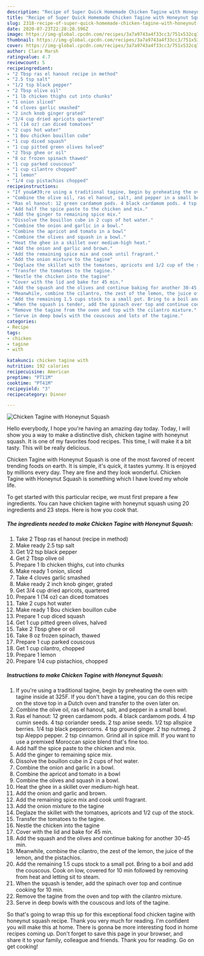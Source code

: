 ```yaml
---
description: "Recipe of Super Quick Homemade Chicken Tagine with Honeynut Squash"
title: "Recipe of Super Quick Homemade Chicken Tagine with Honeynut Squash"
slug: 2318-recipe-of-super-quick-homemade-chicken-tagine-with-honeynut-squash
date: 2020-07-23T22:28:28.596Z
image: https://img-global.cpcdn.com/recipes/3a7a9743a4f33cc3/751x532cq70/chicken-tagine-with-honeynut-squash-recipe-main-photo.jpg
thumbnail: https://img-global.cpcdn.com/recipes/3a7a9743a4f33cc3/751x532cq70/chicken-tagine-with-honeynut-squash-recipe-main-photo.jpg
cover: https://img-global.cpcdn.com/recipes/3a7a9743a4f33cc3/751x532cq70/chicken-tagine-with-honeynut-squash-recipe-main-photo.jpg
author: Clara Marsh
ratingvalue: 4.7
reviewcount: 5
recipeingredient:
- "2 Tbsp ras el hanout recipe in method"
- "2.5 tsp salt"
- "1/2 tsp black pepper"
- "2 Tbsp olive oil"
- "1 lb chicken thighs cut into chunks"
- "1 onion sliced"
- "4 cloves garlic smashed"
- "2 inch knob ginger grated"
- "3/4 cup dried apricots quartered"
- "1 (14 oz) can diced tomatoes"
- "2 cups hot water"
- "1 Bou chicken bouillon cube"
- "1 cup diced squash"
- "1 cup pitted green olives halved"
- "2 Tbsp ghee or oil"
- "8 oz frozen spinach thawed"
- "1 cup parked couscous"
- "1 cup cilantro chopped"
- "1 lemon"
- "1/4 cup pistachios chopped"
recipeinstructions:
- "If you&#39;re using a traditional tagine, begin by preheating the oven with tagine inside at 325F. If you don&#39;t have a tagine, you can do this recipe on the stove top in a Dutch oven and transfer to the oven later on."
- "Combine the olive oil, ras el hanout, salt, and pepper in a small bowl."
- "Ras el hanout: 12 green cardamom pods. 4 black cardamom pods. 4 tsp cumin seeds. 4 tsp coriander seeds. 2 tsp anise seeds. 1/2 tsp allspice berries. 1/4 tsp black peppercorns. 4 tsp ground ginger. 2 tsp nutmeg. 2 tsp Aleppo pepper. 2 tsp cinnamon. Grind all in spice mill. If you want to use a premixed Moroccan spice blend that&#39;s fine too."
- "Add half the spice paste to the chicken and mix."
- "Add the ginger to remaining spice mix."
- "Dissolve the bouillon cube in 2 cups of hot water."
- "Combine the onion and garlic in a bowl."
- "Combine the apricot and tomato in a bowl"
- "Combine the olives and squash in a bowl."
- "Heat the ghee in a skillet over medium-high heat."
- "Add the onion and garlic and brown."
- "Add the remaining spice mix and cook until fragrant."
- "Add the onion mixture to the tagine"
- "Deglaze the skillet with the tomatoes, apricots and 1/2 cup of the stock."
- "Transfer the tomatoes to the tagine."
- "Nestle the chicken into the tagine"
- "Cover with the lid and bake for 45 min."
- "Add the squash and the olives and continue baking for another 30-45 min."
- "Meanwhile, combine the cilantro, the zest of the lemon, the juice of the lemon, and the pistachios."
- "Add the remaining 1.5 cups stock to a small pot. Bring to a boil and add the couscous. Cook on low, covered for 10 min followed by removing from heat and letting sit to steam."
- "When the squash is tender, add the spinach over top and continue cooking for 10 min."
- "Remove the tagine from the oven and top with the cilantro mixture."
- "Serve in deep bowls with the couscous and lots of the tagine."
categories:
- Recipe
tags:
- chicken
- tagine
- with

katakunci: chicken tagine with 
nutrition: 192 calories
recipecuisine: American
preptime: "PT11M"
cooktime: "PT41M"
recipeyield: "3"
recipecategory: Dinner

---
```



![Chicken Tagine with Honeynut Squash](https://img-global.cpcdn.com/recipes/3a7a9743a4f33cc3/751x532cq70/chicken-tagine-with-honeynut-squash-recipe-main-photo.jpg)

Hello everybody, I hope you're having an amazing day today. Today, I will show you a way to make a distinctive dish, chicken tagine with honeynut squash. It is one of my favorites food recipes. This time, I will make it a bit tasty. This will be really delicious.

Chicken Tagine with Honeynut Squash is one of the most favored of recent trending foods on earth. It is simple, it's quick, it tastes yummy. It is enjoyed by millions every day. They are fine and they look wonderful. Chicken Tagine with Honeynut Squash is something which I have loved my whole life.




To get started with this particular recipe, we must first prepare a few ingredients. You can have chicken tagine with honeynut squash using 20 ingredients and 23 steps. Here is how you cook that.

<!--inarticleads1-->

##### The ingredients needed to make Chicken Tagine with Honeynut Squash:

1. Take 2 Tbsp ras el hanout (recipe in method)
1. Make ready 2.5 tsp salt
1. Get 1/2 tsp black pepper
1. Get 2 Tbsp olive oil
1. Prepare 1 lb chicken thighs, cut into chunks
1. Make ready 1 onion, sliced
1. Take 4 cloves garlic smashed
1. Make ready 2 inch knob ginger, grated
1. Get 3/4 cup dried apricots, quartered
1. Prepare 1 (14 oz) can diced tomatoes
1. Take 2 cups hot water
1. Make ready 1 Bou chicken bouillon cube
1. Prepare 1 cup diced squash
1. Get 1 cup pitted green olives, halved
1. Take 2 Tbsp ghee or oil
1. Take 8 oz frozen spinach, thawed
1. Prepare 1 cup parked couscous
1. Get 1 cup cilantro, chopped
1. Prepare 1 lemon
1. Prepare 1/4 cup pistachios, chopped




<!--inarticleads2-->

##### Instructions to make Chicken Tagine with Honeynut Squash:

1. If you&#39;re using a traditional tagine, begin by preheating the oven with tagine inside at 325F. If you don&#39;t have a tagine, you can do this recipe on the stove top in a Dutch oven and transfer to the oven later on.
1. Combine the olive oil, ras el hanout, salt, and pepper in a small bowl.
1. Ras el hanout: 12 green cardamom pods. 4 black cardamom pods. 4 tsp cumin seeds. 4 tsp coriander seeds. 2 tsp anise seeds. 1/2 tsp allspice berries. 1/4 tsp black peppercorns. 4 tsp ground ginger. 2 tsp nutmeg. 2 tsp Aleppo pepper. 2 tsp cinnamon. Grind all in spice mill. If you want to use a premixed Moroccan spice blend that&#39;s fine too.
1. Add half the spice paste to the chicken and mix.
1. Add the ginger to remaining spice mix.
1. Dissolve the bouillon cube in 2 cups of hot water.
1. Combine the onion and garlic in a bowl.
1. Combine the apricot and tomato in a bowl
1. Combine the olives and squash in a bowl.
1. Heat the ghee in a skillet over medium-high heat.
1. Add the onion and garlic and brown.
1. Add the remaining spice mix and cook until fragrant.
1. Add the onion mixture to the tagine
1. Deglaze the skillet with the tomatoes, apricots and 1/2 cup of the stock.
1. Transfer the tomatoes to the tagine.
1. Nestle the chicken into the tagine
1. Cover with the lid and bake for 45 min.
1. Add the squash and the olives and continue baking for another 30-45 min.
1. Meanwhile, combine the cilantro, the zest of the lemon, the juice of the lemon, and the pistachios.
1. Add the remaining 1.5 cups stock to a small pot. Bring to a boil and add the couscous. Cook on low, covered for 10 min followed by removing from heat and letting sit to steam.
1. When the squash is tender, add the spinach over top and continue cooking for 10 min.
1. Remove the tagine from the oven and top with the cilantro mixture.
1. Serve in deep bowls with the couscous and lots of the tagine.




So that's going to wrap this up for this exceptional food chicken tagine with honeynut squash recipe. Thank you very much for reading. I'm confident you will make this at home. There is gonna be more interesting food in home recipes coming up. Don't forget to save this page in your browser, and share it to your family, colleague and friends. Thank you for reading. Go on get cooking!
